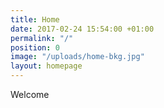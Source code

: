 ```yaml
---
title: Home
date: 2017-02-24 15:54:00 +01:00
permalink: "/"
position: 0
image: "/uploads/home-bkg.jpg"
layout: homepage
---
```


Welcome